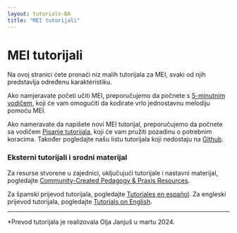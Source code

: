 ```yaml
---
layout: tutorials-BA
title: "MEI tutorijali"
---
```

# MEI tutorijali

Na ovoj stranici ćete pronaći niz malih tutorijala za MEI,
svaki od njih predstavlja određenu karakteristiku.

Ako namjeravate početi učiti MEI, preporučujemo da počnete s [5-minutnim vodičem](/tutorials-BA/101-quickstart), koji će vam omogućiti da kodirate vrlo jednostavnu melodiju pomoću MEI.

Ako nameravate da napišete novi MEI tutorijal, preporučujemo da počnete sa vodičem [Pisanje tutorijala](/tutorials-BA/tutorials), koji će vam pružiti pozadinu o potrebnim koracima. Također pogledajte našu listu tutorijala koji nedostaju na [Github](https://github.com/music-encoding/music-encoding.github.io/issues/88).

### Eksterni tutorijali i srodni materijal

Za resurse stvorene u zajednici, uključujući tutorijale i nastavni materijal, pogledajte [Community-Created Pedagogy & Praxis Resources](/resources/pedagogy.html).

Za španski prijevod tutorijala, pogledajte [Tutoriales en español](/resources/tutorials-ES.html).
Za engleski prijevod tutorijala, pogledajte [Tutorials on English](/resources/tutorials.html).


----
*Prevod tutorijala je realizovala Olja Janjuš u martu 2024.